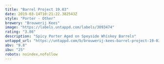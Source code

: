 ```yaml
---
title: "Barrel Project 19.03"
date: 2019-03-14T10:21:22.382543Z
style: "Porter - Other"
brewery: "Brouwerij Kees"
image: "https://labels.untappd.com/labels/3093474"
rating: "3.86"
description: "Spicy Porter Aged on Speyside Whiskey Barrels"
untappd_url: "https://untappd.com/b/brouwerij-kees-barrel-project-19-03/3093474"
abv: "9.8"
ibu: "25"
robots: noindex,nofollow
---
```

